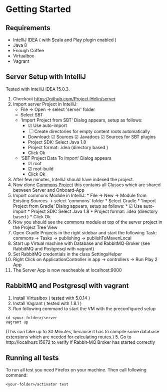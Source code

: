 # Getting Started

## Requirements
* IntelliJ IDEA ( with Scala and Play plugin enabled )
* Java 8
* Enough Coffee 
* Virtualbox 
* Vagrant

## Server Setup with IntelliJ
Tested with IntelliJ IDEA 15.0.3.

1. Checkout https://github.com/Project-Helin/server
2. Import server Project in IntelliJ: 
    * File -> Open -> select 'server' folder
    * Select SBT
    * 'Import Project from SBT' Dialog appears, setup as follows:
        * ☑ Use auto-import
        * ☐ Create directories for empty content roots automatically
        * Download: ☑ Sources ☑ Javadocs ☑ Sources for SBT plugins
        * Project SDK: Select Java 1.8
        * Project format: .idea (directory based )
        * Click Ok
    * 'SBT Project Data To Import' Dialog appears
        * ☑ root
        * ☑ root-build
        * Click Ok
3. After few minutes, IntelliJ should have indexed the project.
4. Now clone [Commons Project](https://github.com/Project-Helin/commons) this contains all Classes which are shared between Server and Onboard-App
5. Import commons Module in IntelliJ: 
       * File -> New -> Module from Existing Sources -> select 'commons' folder
       * Select Gradle
       * 'Import Project from Gradle' Dialog appears, setup as follows:
           * ☑ Use auto-import
           * Project SDK: Select Java 1.8
           * Project format: .idea (directory based )
           * Click Ok  
6. Now you should see the commons module at top of the server project in the Project Tree View   
7. Open Gradle Projects in the right sidebar and start the following Task: commons -> Tasks -> publishing -> publishToMavenLocal
8. Start up Virtual machine with Database and RabbitMQ-Broker (see RabbitMQ and Postgresql with vagrant)
9. Set RabbitMQ credentials in the class SettingsHelper
10. Right Click on ApplicationController in app -> controllers -> Run Play 2 App
11. The Server App is now reacheable at localhost:9000


## RabbitMQ and Postgresql with vagrant
1. Install Virtualbox ( tested with 5.0.14 )
2. Install Vagrant ( tested with 1.8.1 )
3. Run following command to start the VM with the preconfigured setup
 ```
 cd <your-folder>/server
 vagrant up
 ```
 (This can take up to 30 Minutes, because it has to compile some database extensions
 which are needed for calculating routes.)
5. Go to http://localhost:15672 to verify if Rabbit-MQ Broker has started correctly

## Running all tests
To run all test you need Firefox on your machine. Then call following command:
 ```
 <your-folder>/activator test
 ```


